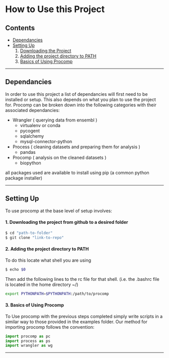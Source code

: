 # How to Use this Project

## Contents 

- [Dependancies](#Dependancies)
- [Setting Up](#setting-up)
    1. [Downloading the Project](#1-downloading-the-project-from-github-to-a-desired-folder)
    2. [Adding the project directory to PATH](#2-adding-the-project-directory-to-path)
    3. [Basics of Using Procomp](#3-basics-of-using-procomp)

<hr>

## Dependancies

In order to use this project a list of dependancies will first need to be installed or setup. This also depends on what you plan to use the project for. Procomp can be broken down into the following categories with their associated dependancies:

- Wrangler ( querying data from ensembl )
    - virtualenv or conda
    - pycogent
    - sqlalchemy
    - mysql-connector-python
- Process ( cleaning datasets and preparing them for analysis )
    - pandas
- Procomp ( analysis on the cleaned datasets )
    - biopython

all packages used are available to install using pip (a common python package installer)

<hr>

## Setting Up

To use procomp at the base level of setup involves: 

#### 1. Downloading the project from github to a desired folder
    
```bash
$ cd "path-to-folder"
$ git clone "link-to-repo"
```
#### 2. Adding the project directory to PATH
    
To do this locate what shell you are using
```bash
$ echo $0
```
Then add the following lines to the rc file for that shell. (i.e. the .bashrc file is located in the home directory ~/)
```bash
export PYTHONPATH=$PYTHONPATH:/path/to/procomp
```
    
#### 3. Basics of Using Procomp
To Use procomp with the previous steps completed simply write scripts in a similar way to those provided in the examples folder. Our method for importing procomp follows the convention:

```python
import procomp as pc
import process as ps
import wrangler as wg
```

<hr>
